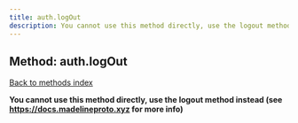 ```yaml
---
title: auth.logOut
description: You cannot use this method directly, use the logout method instead (see https://docs.madelineproto.xyz for more info)
---
```

## Method: auth.logOut  
[Back to methods index](index.md)


**You cannot use this method directly, use the logout method instead (see https://docs.madelineproto.xyz for more info)**




